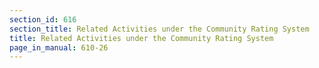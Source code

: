 ```yaml
---
section_id: 616
section_title: Related Activities under the Community Rating System
title: Related Activities under the Community Rating System
page_in_manual: 610-26
---
```

